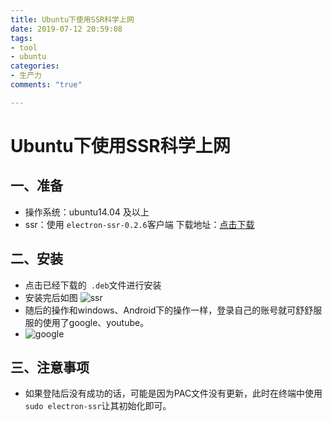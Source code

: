 ```yaml
---
title: Ubuntu下使用SSR科学上网
date: 2019-07-12 20:59:08
tags: 
- tool
- ubuntu
categories:
- 生产力
comments: "true"

---
```


# Ubuntu下使用SSR科学上网



## 一、准备

- 操作系统：ubuntu14.04 及以上
- ssr：使用 ```electron-ssr-0.2.6```客户端
  下载地址：[点击下载](https://github.com/youngsw/ssr_Ubuntu)
<!-- more -->
## 二、安装

- 点击已经下载的` .deb`文件进行安装
- 安装完后如图
  ![ssr](/img/SsrUbuntu/ssr.jpg)
- 随后的操作和windows、Android下的操作一样，登录自己的账号就可舒舒服服的使用了google、youtube。
- ![google](/img/SsrUbuntu/google.png)

## 三、注意事项

- 如果登陆后没有成功的话，可能是因为PAC文件没有更新，此时在终端中使用```sudo electron-ssr```让其初始化即可。 
